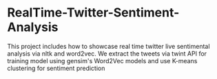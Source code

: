 # RealTime-Twitter-Sentiment-Analysis
This project includes how to showcase real time twitter live sentimental analysis via nltk and word2vec.
We extract the tweets via twint API for training model using gensim's Word2Vec models and use K-means clustering for sentiment prediction
